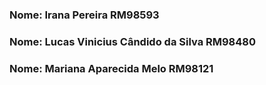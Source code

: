 ### Nome: Irana Pereira RM98593
### Nome: Lucas Vinicius Cândido da Silva RM98480
### Nome: Mariana Aparecida Melo RM98121